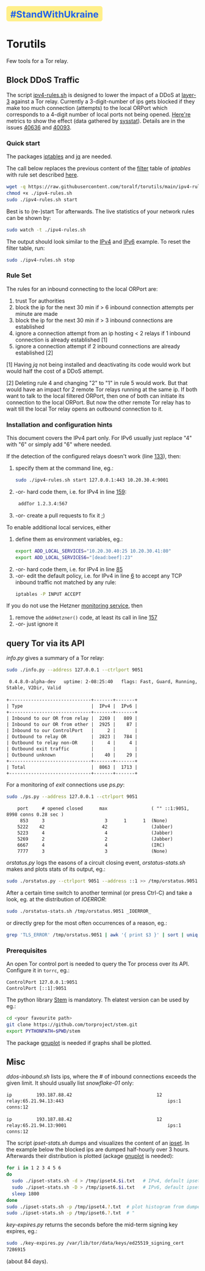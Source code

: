 [![StandWithUkraine](https://raw.githubusercontent.com/vshymanskyy/StandWithUkraine/main/badges/StandWithUkraine.svg)](https://github.com/vshymanskyy/StandWithUkraine/blob/main/docs/README.md)

# Torutils

Few tools for a Tor relay.

## Block DDoS Traffic

The script [ipv4-rules.sh](./ipv4-rules.sh) is designed to lower the impact of a DDoS
at [layer-3](https://www.infoblox.com/glossary/layer-3-of-the-osi-model-network-layer/)
against a Tor relay.
Currently a 3-digit-number of ips gets blocked if they make too much connection (attempts) to the local ORPort
which corresponds to a 4-digit number of local ports not being opened.
[Here're](./sysstat.svg) metrics to show the effect (data gathered by [sysstat](http://pagesperso-orange.fr/sebastien.godard/)).
Details are in the issues [40636](https://gitlab.torproject.org/tpo/core/tor/-/issues/40636)
and [40093](https://gitlab.torproject.org/tpo/community/support/-/issues/40093#note_2841393).

### Quick start
The packages [iptables](https://www.netfilter.org/projects/iptables/) and [jq](https://stedolan.github.io/jq/) are needed.

The call below replaces the previous content of the [filter](https://upload.wikimedia.org/wikipedia/commons/3/37/Netfilter-packet-flow.svg) table of _iptables_ with rule set described [here](#rule-set).

```bash
wget -q https://raw.githubusercontent.com/toralf/torutils/main/ipv4-rules.sh -O ipv4-rules.sh
chmod +x ./ipv4-rules.sh
sudo ./ipv4-rules.sh start
```

Best is to (re-)start Tor afterwards.
The live statistics of your network rules can be shown by:

```bash
sudo watch -t ./ipv4-rules.sh
```

The output should look similar to the [IPv4](./iptables-L.txt) and [IPv6](./ip6tables-L.txt) example.
To reset the filter table, run:

```bash
sudo ./ipv4-rules.sh stop
```

### Rule Set
The rules for an inbound connecting to the local ORPort are:

1. trust Tor authorities
2. block the ip for the next 30 min if > 6 inbound connection attempts per minute are made
3. block the ip for the next 30 min if > 3 inbound connections are established
4. ignore a connection attempt from an ip hosting < 2 relays if 1 inbound connection is already established [1]
5. ignore a connection attempt if 2 inbound connections are already established [2]

[1] Having _jq_ not being installed and deactivating its code would work but would half the cost of a DDoS attempt.

[2] Deleting rule 4 and changing "2" to "1" in rule 5 would work.
But that would have an impact for 2 remote Tor relays running at the same ip.
If both want to talk to the local filtered ORPort, then one of both can initiate its connection to the local ORPort.
But now the other remote Tor relay has to wait till the local Tor relay opens an outbound connection to it.

### Installation and configuration hints

This document covers the IPv4 part only. For IPv6 usually just replace "4" with "6" or simply add "6" where needed.

If the detection of the configured relays doesn't work (line [133](ipv4-rules.sh#L133)), then:
1. specify them at the command line, eg.:
    ```bash
    sudo ./ipv4-rules.sh start 127.0.0.1:443 10.20.30.4:9001
    ```
1. -or- hard code them, i.e. for IPv4 in line [159](ipv4-rules.sh#L159):
    ```bash
     addTor 1.2.3.4:567
    ```
1. -or- create a pull requests to fix it ;)

To enable additional local services, either
1. define them as environment variables, eg.:
    ```bash
    export ADD_LOCAL_SERVICES="10.20.30.40:25 10.20.30.41:80"
    export ADD_LOCAL_SERVICES6="[dead:beef]:23"
    ```
1. -or- hard code them, i.e. for IPv4 in line [85](ipv4-rules.sh#L85)
1. -or- edit the default policy, i.e. for IPv4 in line [6](ipv4-rules.sh#L6) to accept any TCP inbound traffic not matched by any rule:
    ```bash
    iptables -P INPUT ACCEPT
    ```

If you do not use the Hetzner [monitoring service](https://docs.hetzner.com/robot/dedicated-server/security/system-monitor/), then
1. remove the `addHetzner()` code, at least its call in line [157](ipv4-rules.sh#L157)
1. -or- just ignore it

## query Tor via its API

_info.py_ gives a summary of a Tor relay:

```bash
sudo ./info.py --address 127.0.0.1 --ctrlport 9051
```

```console
 0.4.8.0-alpha-dev   uptime: 2-08:25:40   flags: Fast, Guard, Running, Stable, V2Dir, Valid

+------------------------------+-------+-------+
| Type                         |  IPv4 |  IPv6 |
+------------------------------+-------+-------+
| Inbound to our OR from relay |  2269 |   809 |
| Inbound to our OR from other |  2925 |    87 |
| Inbound to our ControlPort   |     2 |       |
| Outbound to relay OR         |  2823 |   784 |
| Outbound to relay non-OR     |     4 |     4 |
| Outbound exit traffic        |       |       |
| Outbound unknown             |    40 |    29 |
+------------------------------+-------+-------+
| Total                        |  8063 |  1713 |
+------------------------------+-------+-------+
```

For a monitoring of _exit_ connections use _ps.py_:

```bash
sudo ./ps.py --address 127.0.0.1 --ctrlport 9051
```

```console
    port     # opened closed      max                ( "" ::1:9051, 8998 conns 0.28 sec )
     853     3                      3      1      1  (None)
    5222    42                     42                (Jabber)
    5223     4                      4                (Jabber)
    5269     2                      2                (Jabber)
    6667     4                      4                (IRC)
    7777     3                      3                (None)
```

_orstatus.py_ logs the easons of a circuit closing event, _orstatus-stats.sh_ makes and plots stats of its output, eg.:

```bash
sudo ./orstatus.py --ctrlport 9051 --address ::1 >> /tmp/orstatus.9051
```

After a certain time switch to another terminal (or press Ctrl-C) and take a look, eg. at the distribution of _IOERROR_:

```bash
sudo ./orstatus-stats.sh /tmp/orstatus.9051 _IOERROR_
```

or directly grep for the most often occurrences of a reason, eg.:

```bash
grep 'TLS_ERROR' /tmp/orstatus.9051 | awk '{ print $3 }' | sort | uniq -c | sort -bn | tail
```

### Prerequisites
An open Tor control port is needed to query the Tor process over its API.
Configure it in `torrc`, eg.:

```console
ControlPort 127.0.0.1:9051
ControlPort [::1]:9051
```

The python library [Stem](https://stem.torproject.org/index.html) is mandatory.
Th elatest version can be used by eg.:

```bash
cd <your favourite path>
git clone https://github.com/torproject/stem.git
export PYTHONPATH=$PWD/stem
```

The package [gnuplot](http://www.gnuplot.info/) is needed if graphs shall be plotted.

## Misc

_ddos-inbound.sh_ lists ips, where the # of inbound connections exceeds the given limit.
It should usually list _snowflake-01_ only:

```console
ip         193.187.88.42                               12
relay:65.21.94.13:443                                      ips:1     conns:12   

ip         193.187.88.42                               12
relay:65.21.94.13:9001                                     ips:1     conns:12   
```

The script _ipset-stats.sh_ dumps and visualizes the content of an [ipset](https://ipset.netfilter.org).
In the example below the blocked ips are dumped half-hourly over 3 hours.
Afterwards their distribution is plotted (ackage [gnuplot](http://www.gnuplot.info/) is needed):

```bash
for i in 1 2 3 4 5 6
do
  sudo ./ipset-stats.sh -d > /tmp/ipset4.$i.txt   # IPv4, default ipset "tor-ddos"
  sudo ./ipset-stats.sh -D > /tmp/ipset6.$i.txt   # IPv6, default ipset "tor-ddos6"
  sleep 1800
done
sudo ./ipset-stats.sh -p /tmp/ipset4.?.txt  # plot histogram from dumped IPv4 data
sudo ./ipset-stats.sh -p /tmp/ipset6.?.txt  # "                          IPv6 "
```

_key-expires.py_ returns the seconds before the mid-term signing key expires, eg.:

```bash
sudo ./key-expires.py /var/lib/tor/data/keys/ed25519_signing_cert
7286915
```

(about 84 days).
